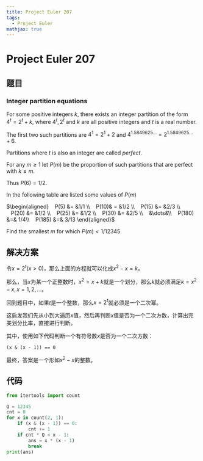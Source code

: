 ```yaml
---
title: Project Euler 207
tags:
  - Project Euler
mathjax: true
---
```

<escape><!-- more --></escape>
    
# Project Euler 207
## 题目
### Integer partition equations


For some positive integers $k$, there exists an integer partition of the form   $4^t = 2^t + k$, where $4^t, 2^t$ and $k$ are all positive integers and $t$ is a real number.

The first two such partitions are $4^1 = 2^1 + 2$ and $4^{1.5849625\dots} = 2^{1.5849625\dots} + 6$.

Partitions where $t$ is also an integer are called *perfect*.

For any $m \ge 1$ let $P(m)$ be the proportion of such partitions that are perfect with $k \le m$.

Thus $P(6) = 1/2$.

In the following table are listed some values of $P(m)$

$\begin{aligned}
   P(5) &= &1/1 \\
   P(10)& = &1/2 \\
   P(15) &= &2/3 \\
   P(20) &= &1/2 \\
   P(25) &= &1/2 \\
   P(30) &= &2/5 \\
   &\dots&\\
   P(180) &=& 1/4\\
   P(185) &=& 3/13
\end{aligned}$

Find the smallest $m$ for which $P(m) < 1/12345$

## 解决方案

令$x=2^t(x>0)$，那么上面的方程就可以化成$x^2-x=k$。

那么，当$x$为某一个正整数时，$x^2=x+k$就是一个划分，那么$k$就必须满足$k=x^2-x,x=1,2,\dots$。

回到题目中，如果$t$是一个整数，那么$x=2^t$就必须是一个二次幂。

这启发我们先从小到大遍历$x$值，然后再判断$x$值是否为一个二次方数，计算出完美划分比率，直接进行判断。

其中，使用如下代码判断一个有符号数$x$是否为一个二次方数：

```
(x & (x - 1)) == 0
```
最终，答案是一个形如$x^2-x$的整数。

## 代码


```py
from itertools import count

Q = 12345
cnt = 0
for x in count(2, 1):
    if (x & (x - 1)) == 0:
        cnt += 1
    if cnt * Q < x - 1:
        ans = x * (x - 1)
        break
print(ans)

```